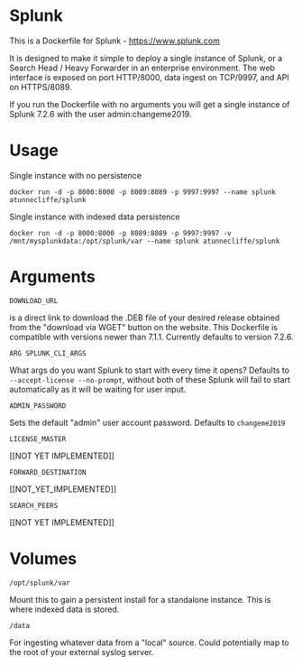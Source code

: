 # Splunk 
This is a Dockerfile for Splunk - https://www.splunk.com

It is designed to make it simple to deploy a single instance of Splunk, or a Search Head / Heavy Forwarder in an enterprise environment. The web interface is exposed on port HTTP/8000, data ingest on TCP/9997, and API on HTTPS/8089. 

If you run the Dockerfile with no arguments you will get a single instance of Splunk 7.2.6 with the user admin:changeme2019. 

# Usage
Single instance with no persistence 

`docker run -d -p 8000:8000 -p 8089:8089 -p 9997:9997 --name splunk atunnecliffe/splunk`

Single instance with indexed data persistence

`docker run -d -p 8000:8000 -p 8089:8089 -p 9997:9997 -v /mnt/mysplunkdata:/opt/splunk/var --name splunk atunnecliffe/splunk`

# Arguments
`DOWNLOAD_URL` 

is a direct link to download the .DEB file of your desired release obtained from the "download via WGET" button on the website. This Dockerfile is compatible with versions newer than 7.1.1. Currently defaults to version 7.2.6. 

`ARG SPLUNK_CLI_ARGS` 

What args do you want Splunk to start with every time it opens? Defaults to `--accept-license --no-prompt`, without both of these Splunk will fail to start automatically as it will be waiting for user input. 

`ADMIN_PASSWORD` 

Sets the default "admin" user account password. Defaults to `changeme2019`

`LICENSE_MASTER` 

[[NOT YET IMPLEMENTED]]

`FORWARD_DESTINATION` 

[[NOT_YET_IMPLEMENTED]]

`SEARCH_PEERS` 

[[NOT YET IMPLEMENTED]]

# Volumes

`/opt/splunk/var` 

Mount this to gain a persistent install for a standalone instance. This is where indexed data is stored. 

`/data` 

For ingesting whatever data from a "local" source. Could potentially map to the root of your external syslog server.

